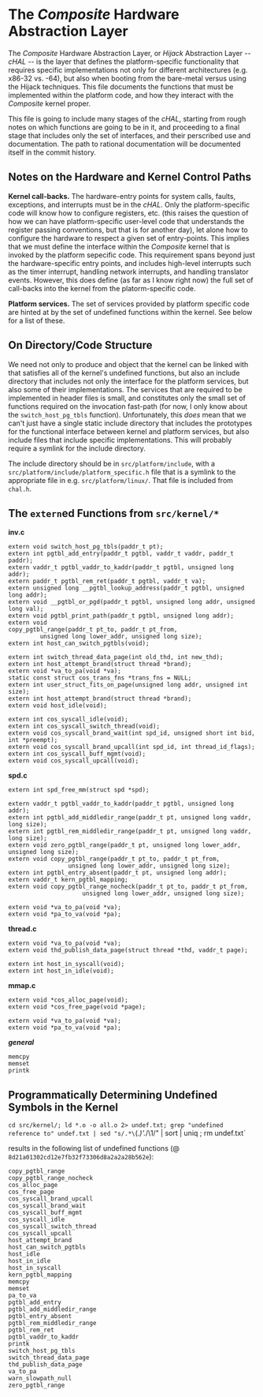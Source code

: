 The _Composite_ Hardware Abstraction Layer
==========================================

The _Composite_ Hardware Abstraction Layer, or _Hijack_ Abstraction
Layer -- _cHAL_ -- is the layer that defines the platform-specific
functionality that requires specific implementations not only for
different architectures (e.g. x86-32 vs. -64), but also when booting
from the bare-metal versus using the Hijack techniques.  This file
documents the functions that must be implemented within the platform
code, and how they interact with the _Composite_ kernel proper.

This file is going to include many stages of the _cHAL_, starting from
rough notes on which functions are going to be in it, and proceeding
to a final stage that includes only the set of interfaces, and their
perscribed use and documentation.  The path to rational documentation
will be documented itself in the commit history.

Notes on the Hardware and Kernel Control Paths
----------------------------------------------

**Kernel call-backs.** The hardware-entry points for system calls,
faults, exceptions, and interrupts must be in the _cHAL_.  Only the
platform-specific code will know how to configure registers,
etc. (this raises the question of how we can have platform-specific
user-level code that understands the register passing conventions, but
that is for another day), let alone how to configure the hardware to
respect a given set of entry-points.  This implies that we must define
the interface within the _Composite_ kernel that is invoked by the
platform sepecific code.  This requirement spans beyond just the
hardware-specific entry points, and includes high-level interrupts
such as the timer interrupt, handling network interrupts, and handling
translator events.  However, this does define (as far as I know right
now) the full set of call-backs into the kernel from the
platorm-specific code.

**Platform services.** The set of services provided by platform
specific code are hinted at by the set of undefined functions within
the kernel.  See below for a list of these.


On Directory/Code Structure
---------------------------

We need not only to produce and object that the kernel can be linked
with that satisfies all of the kernel's undefined functions, but also
an include directory that includes not only the interface for the
platform services, but also some of their implementations.  The
services that are required to be implemented in header files is small,
and constitutes only the small set of functions required on the
invocation fast-path (for now, I only know about the
`switch_host_pg_tbls` function).  Unfortunately, this _does_ mean that
we can't just have a single static include directory that includes the
prototypes for the functional interface between kernel and platform
services, but also include files that include specific
implementations.  This will probably require a symlink for the include
directory.

The include directory should be in `src/platform/include`, with a
`src/platform/include/platform_specific.h` file that is a symlink to
the appropriate file in e.g. `src/platform/linux/`.  That file is
included from `chal.h`.

The `extern`ed Functions from `src/kernel/*`
------------------------------------------ 

**inv.c**
```
extern void switch_host_pg_tbls(paddr_t pt);
extern int pgtbl_add_entry(paddr_t pgtbl, vaddr_t vaddr, paddr_t paddr); 
extern vaddr_t pgtbl_vaddr_to_kaddr(paddr_t pgtbl, unsigned long addr);
extern paddr_t pgtbl_rem_ret(paddr_t pgtbl, vaddr_t va);
extern unsigned long __pgtbl_lookup_address(paddr_t pgtbl, unsigned long addr);
extern void __pgtbl_or_pgd(paddr_t pgtbl, unsigned long addr, unsigned long val);
extern void pgtbl_print_path(paddr_t pgtbl, unsigned long addr);
extern void
copy_pgtbl_range(paddr_t pt_to, paddr_t pt_from, 
		 unsigned long lower_addr, unsigned long size);
extern int host_can_switch_pgtbls(void);

extern int switch_thread_data_page(int old_thd, int new_thd);
extern int host_attempt_brand(struct thread *brand);
extern void *va_to_pa(void *va);
static const struct cos_trans_fns *trans_fns = NULL;
extern int user_struct_fits_on_page(unsigned long addr, unsigned int size);
extern int host_attempt_brand(struct thread *brand);
extern void host_idle(void);

extern int cos_syscall_idle(void);
extern int cos_syscall_switch_thread(void);
extern void cos_syscall_brand_wait(int spd_id, unsigned short int bid, int *preempt);
extern void cos_syscall_brand_upcall(int spd_id, int thread_id_flags);
extern int cos_syscall_buff_mgmt(void);
extern void cos_syscall_upcall(void);
```

**spd.c**
```
extern int spd_free_mm(struct spd *spd);

extern vaddr_t pgtbl_vaddr_to_kaddr(paddr_t pgtbl, unsigned long addr);
extern int pgtbl_add_middledir_range(paddr_t pt, unsigned long vaddr, long size);
extern int pgtbl_rem_middledir_range(paddr_t pt, unsigned long vaddr, long size);
extern void zero_pgtbl_range(paddr_t pt, unsigned long lower_addr, unsigned long size);
extern void copy_pgtbl_range(paddr_t pt_to, paddr_t pt_from,
			     unsigned long lower_addr, unsigned long size);
extern int pgtbl_entry_absent(paddr_t pt, unsigned long addr);
extern vaddr_t kern_pgtbl_mapping;
extern void copy_pgtbl_range_nocheck(paddr_t pt_to, paddr_t pt_from,
				     unsigned long lower_addr, unsigned long size);

extern void *va_to_pa(void *va);
extern void *pa_to_va(void *pa);
```

**thread.c**
```
extern void *va_to_pa(void *va);
extern void thd_publish_data_page(struct thread *thd, vaddr_t page);

extern int host_in_syscall(void);
extern int host_in_idle(void);
```
**mmap.c**
```
extern void *cos_alloc_page(void);
extern void *cos_free_page(void *page);

extern void *va_to_pa(void *va);
extern void *pa_to_va(void *pa);
```

***general***
```
memcpy
memset
printk
```

Programmatically Determining Undefined Symbols in the Kernel
------------------------------------------------------------

`cd src/kernel/; ld *.o -o all.o 2> undef.txt; grep "undefined reference to" undef.txt | sed "s/.*\`\(.*\)'.*/\1/" | sort | uniq ; rm undef.txt`

results in the following list of undefined functions (@
`8d21a01302cd12e7fb32f73306d8a2a2a28b562e`):

```
copy_pgtbl_range
copy_pgtbl_range_nocheck
cos_alloc_page
cos_free_page
cos_syscall_brand_upcall
cos_syscall_brand_wait
cos_syscall_buff_mgmt
cos_syscall_idle
cos_syscall_switch_thread
cos_syscall_upcall
host_attempt_brand
host_can_switch_pgtbls
host_idle
host_in_idle
host_in_syscall
kern_pgtbl_mapping
memcpy
memset
pa_to_va
pgtbl_add_entry
pgtbl_add_middledir_range
pgtbl_entry_absent
pgtbl_rem_middledir_range
pgtbl_rem_ret
pgtbl_vaddr_to_kaddr
printk
switch_host_pg_tbls
switch_thread_data_page
thd_publish_data_page
va_to_pa
warn_slowpath_null
zero_pgtbl_range
```
